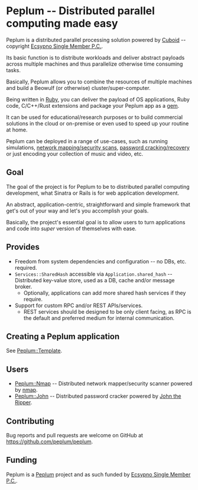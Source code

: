 # Peplum -- Distributed parallel computing made easy

Peplum is a distributed parallel processing solution powered by [Cuboid](https://github.com/qadron/cuboid) -- copyright
[Ecsypno Single Member P.C.](https://ecsypno.com).

Its basic function is to distribute workloads and deliver abstract payloads across multiple machines and thus parallelize 
otherwise time consuming tasks.

Basically, Peplum allows you to combine the resources of multiple machines and build a Beowulf (or otherwise) cluster/super-computer.

Being written in [Ruby](https://www.ruby-lang.org/en/), you can deliver the payload of OS applications, Ruby code, C/C++/Rust 
extensions and package your Peplum app as a [gem](https://guides.rubygems.org/what-is-a-gem/).

It can be used for educational/research purposes or to build commercial solutions in the cloud or on-premise or even used 
to speed up your routine at home.

Peplum can be deployed in a range of use-cases, such as running simulations, [network mapping/security scans](https://github.com/peplum/peplum-nmap),
[password cracking/recovery](https://github.com/peplum/peplum-john) or just encoding your collection of music and video, etc.

## Goal

The goal of the project is for Peplum to be to distributed parallel computing development, what Sinatra or Rails is for
web application development.

An abstract, application-centric, straightforward and simple framework that get's out of your way and let's you accomplish your goals.

Basically, the project's essential goal is to allow users to turn applications and code into _super_ version of themselves with ease.

## Provides

* Freedom from system dependencies and configuration -- no DBs, etc. required.
* `Services::SharedHash` accessible via `Application.shared_hash` -- Distributed key-value store, used as a DB, cache and/or message broker.
  * Optionally, applications can add more shared hash services if they require.
* Support for custom RPC and/or REST APIs/services.
  * REST services should be designed to be only client facing, as RPC is the default and preferred medium for internal communication.

## Creating a Peplum application

See [Peplum::Template](https://github.com/peplum/template).

## Users

* [Peplum::Nmap](https://github.com/peplum/peplum-nmap) -- Distributed network mapper/security scanner powered by [nmap](https://nmap.org).
* [Peplum::John](https://github.com/peplum/peplum-john) -- Distributed password cracker powered by [John the Ripper](https://www.openwall.com/john/).

## Contributing

Bug reports and pull requests are welcome on GitHub at https://github.com/peplum/peplum.

## Funding

Peplum is a [Peplum](https://github.com/peplum/) project and as such funded by [Ecsypno Single Member P.C.](https://ecsypno.com).
